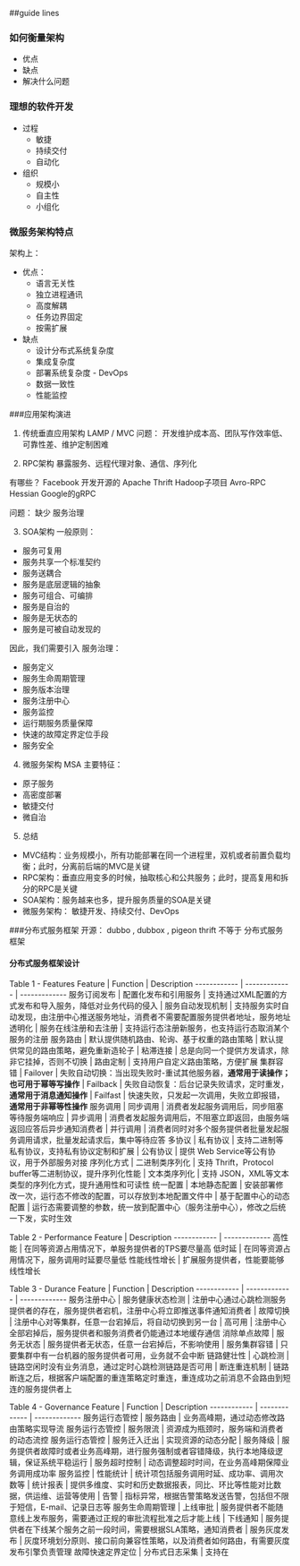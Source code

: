 ##guide lines

### 如何衡量架构
* 优点
* 缺点
* 解决什么问题

### 理想的软件开发
* 过程
	* 敏捷
	* 持续交付
	* 自动化
* 组织
	* 规模小
	* 自主性
	* 小组化

### 微服务架构特点

架构上：
* 优点：
	* 语言无关性
	* 独立进程通讯
	* 高度解耦
	* 任务边界固定
	* 按需扩展
* 缺点
	* 设计分布式系统复杂度
	* 集成复杂度
	* 部署系统复杂度 - DevOps
	* 数据一致性
	* 性能监控

###应用架构演进
1. 传统垂直应用架构
LAMP / MVC
问题：
	开发维护成本高、团队写作效率低、可靠性差、维护定制困难

2. RPC架构
暴露服务、远程代理对象、通信、序列化

有哪些？
Facebook 开发开源的 Apache Thrift
Hadoop子项目 Avro-RPC
Hessian
Google的gRPC

问题：
缺少 服务治理

3. SOA架构
一般原则：
* 服务可复用
* 服务共享一个标准契约
* 服务送耦合
* 服务是底层逻辑的抽象
* 服务可组合、可编排
* 服务是自治的
* 服务是无状态的
* 服务是可被自动发现的

因此，我们需要引入
服务治理：
* 服务定义
* 服务生命周期管理
* 服务版本治理
* 服务注册中心
* 服务监控
* 运行期服务质量保障
* 快速的故障定界定位手段
* 服务安全

4. 微服务架构 MSA
主要特征：
* 原子服务
* 高密度部署
* 敏捷交付
* 微自治

5. 总结
* MVC结构：业务规模小，所有功能部署在同一个进程里，双机或者前置负载均衡；此时，分离前后端的MVC是关键
* RPC架构：垂直应用变多的时候，抽取核心和公共服务；此时，提高复用和拆分的RPC是关键
* SOA架构：服务越来也多，提升服务质量的SOA是关键
* 微服务架构： 敏捷开发、持续交付、DevOps

###分布式服务框架
开源： dubbo , dubbox , pigeon
thrift 不等于 分布式服务框架

#### 分布式服务框架设计

Table 1 - Features
Feature | Function | Description
------------ | ------------- | -------------
服务订阅发布 | 配置化发布和引用服务 | 支持通过XML配置的方式发布和导入服务，降低对业务代码的侵入
			 | 服务自动发现机制     | 支持服务实时自动发现，由注册中心推送服务地址，消费者不需要配置服务提供者地址，服务地址透明化
			 | 服务在线注册和去注册 | 支持运行态注册新服务，也支持运行态取消某个服务的注册
服务路由     | 默认提供随机路由、轮询、基于权重的路由策略 | 默认提供常见的路由策略，避免重新造轮子
			 | 粘滞连接             | 总是向同一个提供方发请求，除非它挂掉，否则不切换
			 | 路由定制             | 支持用户自定义路由策略，方便扩展
集群容错     | Failover             | 失败自动切换：当出现失败时-重试其他服务器，**通常用于读操作；也可用于幂等写操作**
			 | Failback			    | 失败自动恢复：后台记录失败请求，定时重发，**通常用于消息通知操作**
			 | Failfast             | 快速失败，只发起一次调用，失败立即报错，**通常用于非幂等性操作**
服务调用     | 同步调用             | 消费者发起服务调用后，同步阻塞等待服务端响应
			 | 异步调用             | 消费者发起服务调用后，不阻塞立即返回，由服务端返回应答后异步通知消费者
			 | 并行调用             | 消费者同时对多个服务提供者批量发起服务调用请求，批量发起请求后，集中等待应答
多协议       | 私有协议             | 支持二进制等私有协议，支持私有协议定制和扩展
             | 公有协议             | 提供 Web Service等公有协议，用于外部服务对接
序列化方式   | 二进制类序列化       | 支持 Thrift，Protocol buffer等二进制协议，提升序列化性能
             | 文本类序列化         | 支持 JSON，XML等文本类型的序列化方式，提升通用性和可读性
统一配置     | 本地静态配置         | 安装部署修改一次，运行态不修改的配置，可以存放到本地配置文件中
             | 基于配置中心的动态配置 | 运行态需要调整的参数，统一放到配置中心（服务注册中心），修改之后统一下发，实时生效
			 
Table 2 - Performance
Feature | Description
------------ | ------------- 
高性能 | 在同等资源占用情况下，单服务提供者的TPS要尽量高
低时延 | 在同等资源占用情况下，服务调用时延要尽量低
性能线性增长 | 扩展服务提供者，性能要能够线性增长

Table 3 - Durance
Feature | Function | Description
------------ | ------------- | -------------
服务注册中心 | 服务健康状态检测 | 注册中心通过心跳检测服务提供者的存在，服务提供者宕机，注册中心将立即推送事件通知消费者
             | 故障切换         | 注册中心对等集群，任意一台宕掉后，将自动切换到另一台
			 | 高可用           | 注册中心全部宕掉后，服务提供者和服务消费者仍能通过本地缓存通信
消除单点故障 | 服务无状态       | 服务提供者无状态，任意一台宕掉后，不影响使用
             | 服务集群容错     | 只要集群中有一台机器的服务提供者可用，业务就不会中断
链路健壮性   | 心跳检测         | 链路空闲时没有业务消息，通过定时心跳检测链路是否可用
             | 断连重连机制     | 链路断连之后，根据客户端配置的重连策略定时重连，重连成功之前消息不会路由到短连的服务提供者上

Table 4 - Governance
Feature | Function | Description
------------ | ------------- | -------------
服务运行态管控 | 服务路由 | 业务高峰期，通过动态修改路由策略实现导流
服务运行态管控 | 服务限流       | 资源成为瓶颈时，服务端和消费者的动态流控
服务运行态管控 | 服务迁入迁出   | 实现资源的动态分配
			   | 服务降级       | 服务提供者故障时或者业务高峰期，进行服务强制或者容错降级，执行本地降级逻辑，保证系统平稳运行
			   | 服务超时控制   | 动态调整超时时间，在业务高峰期保障业务调用成功率
服务监控       | 性能统计       | 统计项包括服务调用时延、成功率、调用次数等
               | 统计报表       | 提供多维度、实时和历史数据报表，同比、环比等性能对比数据，供运维、运营等使用
			   | 告警           | 指标异常，根据告警策略发送告警，包括但不限于短信，E-mail、记录日志等
服务生命周期管理 | 上线审批     | 服务提供者不能随意线上发布服务，需要通过正规的审批流程批准之后才能上线
                 | 下线通知     | 服务提供者在下线某个服务之前一段时间，需要根据SLA策略，通知消费者
                 | 服务灰度发布 | 灰度环境划分原则、接口前向兼容性策略，以及消费者如何路由，有需要灰度发布引擎负责管理
故障快速定界定位 | 分布式日志采集 | 支持在				 







